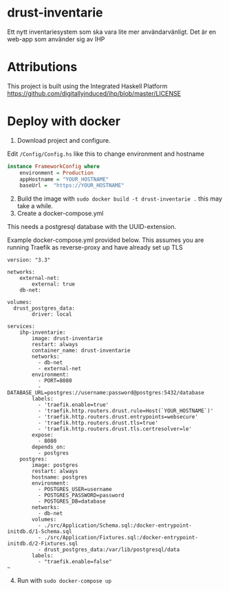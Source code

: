 # drust-inventarie
Ett nytt inventariesystem som ska vara lite mer användarvänligt. Det är en web-app som använder sig av IHP

# Attributions
This project is built using the Integrated Haskell Platform
https://github.com/digitallyinduced/ihp/blob/master/LICENSE

# Deploy with docker
1. Download project and configure. 

Edit `/Config/Config.hs` like this to change environment and hostname
```haskell
instance FrameworkConfig where 
    environment = Production
    appHostname = "YOUR_HOSTNAME"
    baseUrl =  "https://YOUR_HOSTNAME"
```

2. Build the image with `sudo docker build -t drust-inventarie .` this may take a while.
3. Create a docker-compose.yml

This needs a postgresql database with the UUID-extension.

Example docker-compose.yml provided below. This assumes you are running Traefik as reverse-proxy and have already set up TLS

```docker-compose
version: "3.3"

networks:
    external-net:
        external: true
    db-net:

volumes:
  drust_postgres_data:
        driver: local

services:
    ihp-inventarie:
        image: drust-inventarie
        restart: always
        container_name: drust-inventarie
        networks:
          - db-net
          - external-net
        environment:
          - PORT=8080
          - DATABASE_URL=postgres://username:password@postgres:5432/database
        labels:
          - 'traefik.enable=true'
          - 'traefik.http.routers.drust.rule=Host(`YOUR_HOSTNAME`)'
          - 'traefik.http.routers.drust.entrypoints=websecure'
          - 'traefik.http.routers.drust.tls=true'
          - 'traefik.http.routers.drust.tls.certresolver=le'
        expose:
          - 8080
        depends_on:
          - postgres
    postgres:
        image: postgres
        restart: always
        hostname: postgres
        environment:
          - POSTGRES_USER=username
          - POSTGRES_PASSWORD=password
          - POSTGRES_DB=database
        networks:
          - db-net
        volumes:
          - ./src/Application/Schema.sql:/docker-entrypoint-initdb.d/1-Schema.sql
          - ./src/Application/Fixtures.sql:/docker-entrypoint-initdb.d/2-Fixtures.sql
          - drust_postgres_data:/var/lib/postgresql/data
        labels:
          - "traefik.enable=false"
~                                            
```

4. Run with `sudo docker-compose up`

